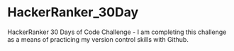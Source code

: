 # HackerRanker_30Day
HackerRanker 30 Days of Code Challenge - I am completing this challenge as a means of practicing my version control skills with Github.
